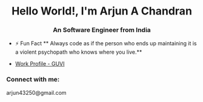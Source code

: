 <h1 align="center">Hello World!, I'm Arjun A Chandran</h1>
<h3 align="center">An Software Engineer from India</h3>

- ⚡ Fun Fact ** Always code as if the person who ends up maintaining it is a violent psychopath who knows where you live.**

- [Work Profile - GUVI](https://github.com/arjun-guvi)

<h3 align="left">Connect with me:</h3>
arjun43250@gmail.com
<p align="left">
</p>



